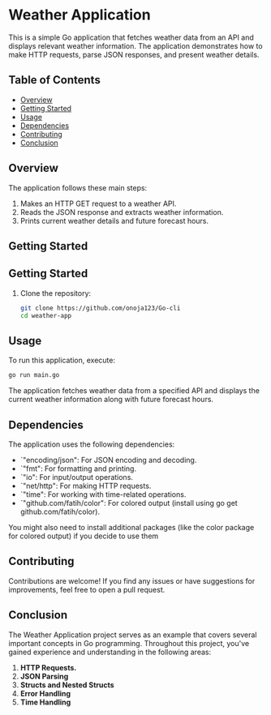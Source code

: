 # Weather Application

This is a simple Go application that fetches weather data from an API and displays relevant weather information. The application demonstrates how to make HTTP requests, parse JSON responses, and present weather details.

## Table of Contents

- [Overview](#overview)
- [Getting Started](#getting-started)
- [Usage](#usage)
- [Dependencies](#dependencies)
- [Contributing](#contributing)
- [Conclusion](#conclusion)

## Overview

The application follows these main steps:
1. Makes an HTTP GET request to a weather API.
2. Reads the JSON response and extracts weather information.
3. Prints current weather details and future forecast hours.

## Getting Started

## Getting Started

1. Clone the repository:

   ```sh
   git clone https://github.com/onoja123/Go-cli
   cd weather-app

## Usage

To run this application, execute:

```bash
go run main.go
```


The application fetches weather data from a specified API and displays the current weather information along with future forecast hours.

## Dependencies

The application uses the following dependencies:

- `"encoding/json": For JSON encoding and decoding.
- `"fmt": For formatting and printing.
- `"io": For input/output operations.
- `"net/http": For making HTTP requests.
- `"time": For working with time-related operations.
- `"github.com/fatih/color": For colored output (install using go get github.com/fatih/color).


You might also need to install additional packages (like the color package for colored output) if you decide to use them

## Contributing

Contributions are welcome! If you find any issues or have suggestions for improvements, feel free to open a pull request.

## Conclusion 
The Weather Application project serves as an example that covers several important concepts in Go programming. Throughout this project, you've gained experience and understanding in the following areas: 

1.  **HTTP Requests.**
2. **JSON Parsing**
3. **Structs and Nested Structs**
4. **Error Handling**
5. **Time Handling**

